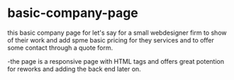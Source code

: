 # basic-company-page
this basic company page for let's say for a small webdesigner firm to show of their work and add spme basic pricing for they services and 
to offer some contact through a quote form.

-the page is a responsive page with HTML tags and offers great potention for reworks and adding the back end later on.
